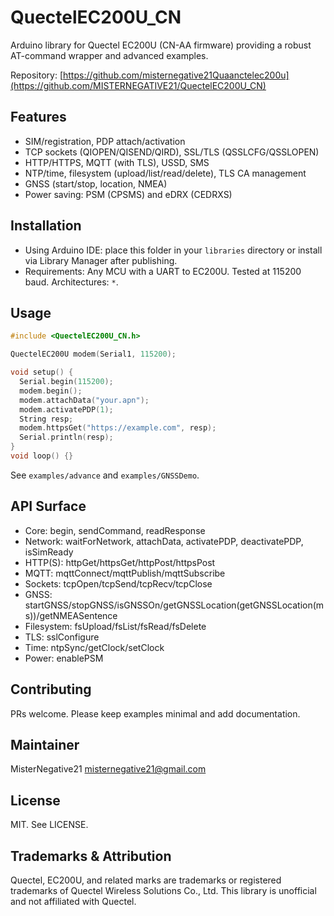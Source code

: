 # QuectelEC200U_CN

Arduino library for Quectel EC200U (CN-AA firmware) providing a robust AT-command wrapper and advanced examples.

Repository: [https://github.com/misternegative21Quaanctelec200u](https://github.com/MISTERNEGATIVE21/QuectelEC200U_CN)

## Features
- SIM/registration, PDP attach/activation
- TCP sockets (QIOPEN/QISEND/QIRD), SSL/TLS (QSSLCFG/QSSLOPEN)
- HTTP/HTTPS, MQTT (with TLS), USSD, SMS
- NTP/time, filesystem (upload/list/read/delete), TLS CA management
- GNSS (start/stop, location, NMEA)
- Power saving: PSM (CPSMS) and eDRX (CEDRXS)

## Installation
- Using Arduino IDE: place this folder in your `libraries` directory or install via Library Manager after publishing.
- Requirements: Any MCU with a UART to EC200U. Tested at 115200 baud. Architectures: `*`.

## Usage
```cpp
#include <QuectelEC200U_CN.h>

QuectelEC200U modem(Serial1, 115200);

void setup() {
  Serial.begin(115200);
  modem.begin();
  modem.attachData("your.apn");
  modem.activatePDP(1);
  String resp;
  modem.httpsGet("https://example.com", resp);
  Serial.println(resp);
}
void loop() {}
```

See `examples/advance` and `examples/GNSSDemo`.

## API Surface
- Core: begin, sendCommand, readResponse
- Network: waitForNetwork, attachData, activatePDP, deactivatePDP, isSimReady
- HTTP(S): httpGet/httpsGet/httpPost/httpsPost
- MQTT: mqttConnect/mqttPublish/mqttSubscribe
- Sockets: tcpOpen/tcpSend/tcpRecv/tcpClose
- GNSS: startGNSS/stopGNSS/isGNSSOn/getGNSSLocation(getGNSSLocation(ms))/getNMEASentence
- Filesystem: fsUpload/fsList/fsRead/fsDelete
- TLS: sslConfigure
- Time: ntpSync/getClock/setClock
- Power: enablePSM

## Contributing
PRs welcome. Please keep examples minimal and add documentation.

## Maintainer
MisterNegative21 <misternegative21@gmail.com>

## License
MIT. See LICENSE.

## Trademarks & Attribution
Quectel, EC200U, and related marks are trademarks or registered trademarks of Quectel Wireless Solutions Co., Ltd. This library is unofficial and not affiliated with Quectel.
